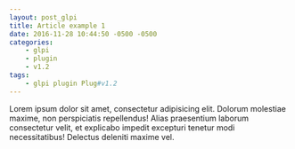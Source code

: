 ```yaml
---
layout: post_glpi
title: Article example 1
date: 2016-11-28 10:44:50 -0500 -0500
categories: 
    - glpi
    - plugin
    - v1.2
tags:
    - glpi plugin Plug#v1.2
---
```

Lorem ipsum dolor sit amet, consectetur adipisicing elit. Dolorum molestiae maxime, non perspiciatis repellendus! Alias praesentium laborum consectetur velit, et explicabo impedit excepturi tenetur modi necessitatibus! Delectus deleniti maxime vel.

